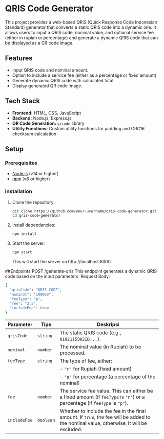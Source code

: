 # QRIS Code Generator

This project provides a web-based QRIS (Quick Response Code Indonesian Standard) generator that converts a static QRIS code into a dynamic one. It allows users to input a QRIS code, nominal value, and optional service fee (either in rupiah or percentage) and generate a dynamic QRIS code that can be displayed as a QR code image.

## Features

- Input QRIS code and nominal amount.
- Option to include a service fee (either as a percentage or fixed amount).
- Generate dynamic QRIS code with calculated total.
- Display generated QR code image.

## Tech Stack

- **Frontend:** HTML, CSS, JavaScript
- **Backend:** Node.js, Express.js
- **QR Code Generation:** `qrcode` library
- **Utility Functions:** Custom utility functions for padding and CRC16 checksum calculation

## Setup

### Prerequisites

- [Node.js](https://nodejs.org/) (v14 or higher)
- [npm](https://npmjs.com) (v6 or higher)

### Installation

1. Clone the repository:

   ```bash
   git clone https://github.com/your-username/qris-code-generator.git
   cd qris-code-generator

2. Install dependencies:
   ```bash
   npm install
3. Start the server:
   ```bash
   npm start
   ```
   This will start the server on http://localhost:8000.

##Endpoints
POST /generate-qris
This endpoint generates a dynamic QRIS code based on the input parameters.
Request Body:
```bash
{
  "qrisCode": "QRIS_CODE",
  "nominal": "100000",
  "feeType": "p",
  "fee": "2.5",
  "includeFee": true
}
```
| Parameter   | Tipe     | Deskripsi                                                                                      |
|-------------|----------|------------------------------------------------------------------------------------------------|
| `qrisCode`  | `string` | The static QRIS code (e.g., `0102115802ID...`).                                                |
| `nominal`   | `number` | The nominal value (in Rupiah) to be processed.                                                 |
| `feeType`   | `string` | The type of fee, either:                                                                       |
|             |          | - `"r"` for Rupiah (fixed amount)                                                              |
|             |          | - `"p"` for percentage (a percentage of the nominal)                                           |
| `fee`       | `number` | The service fee value. This can either be a fixed amount (if `feeType` is `"r"`) or a percentage (if `feeType` is `"p"`). |
| `includeFee`| `boolean`| Whether to include the fee in the final amount. If `true`, the fee will be added to the nominal value, otherwise, it will be excluded. |


